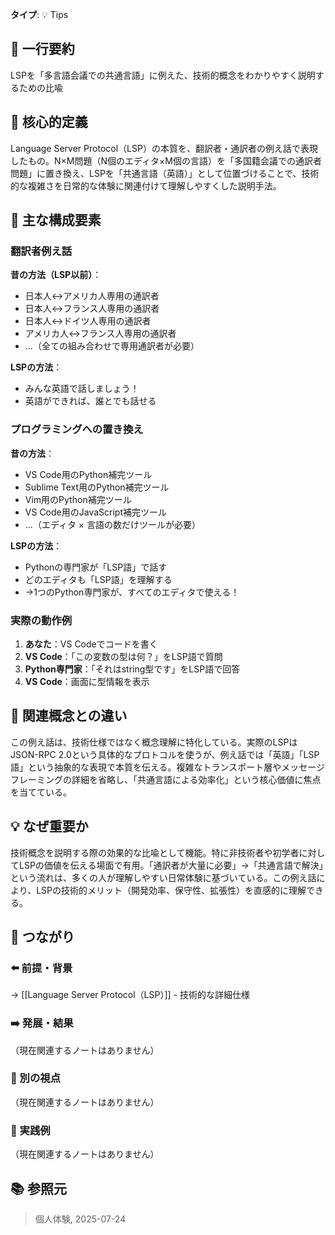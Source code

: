 **タイプ**: 💡 Tips

## 📝 一行要約
LSPを「多言語会議での共通言語」に例えた、技術的概念をわかりやすく説明するための比喩

## 🎯 核心的定義
Language Server Protocol（LSP）の本質を、翻訳者・通訳者の例え話で表現したもの。N×M問題（N個のエディタ×M個の言語）を「多国籍会議での通訳者問題」に置き換え、LSPを「共通言語（英語）」として位置づけることで、技術的な複雑さを日常的な体験に関連付けて理解しやすくした説明手法。

## 🌟 主な構成要素

### 翻訳者例え話
**昔の方法（LSP以前）**：
- 日本人↔アメリカ人専用の通訳者
- 日本人↔フランス人専用の通訳者  
- 日本人↔ドイツ人専用の通訳者
- アメリカ人↔フランス人専用の通訳者
- ...（全ての組み合わせで専用通訳者が必要）

**LSPの方法**：
- みんな英語で話しましょう！
- 英語ができれば、誰とでも話せる

### プログラミングへの置き換え
**昔の方法**：
- VS Code用のPython補完ツール
- Sublime Text用のPython補完ツール
- Vim用のPython補完ツール
- VS Code用のJavaScript補完ツール
- ...（エディタ × 言語の数だけツールが必要）

**LSPの方法**：
- Pythonの専門家が「LSP語」で話す
- どのエディタも「LSP語」を理解する
- →1つのPython専門家が、すべてのエディタで使える！

### 実際の動作例
1. **あなた**：VS Codeでコードを書く
2. **VS Code**：「この変数の型は何？」をLSP語で質問
3. **Python専門家**：「それはstring型です」をLSP語で回答
4. **VS Code**：画面に型情報を表示

## 🔄 関連概念との違い
この例え話は、技術仕様ではなく概念理解に特化している。実際のLSPはJSON-RPC 2.0という具体的なプロトコルを使うが、例え話では「英語」「LSP語」という抽象的な表現で本質を伝える。複雑なトランスポート層やメッセージフレーミングの詳細を省略し、「共通言語による効率化」という核心価値に焦点を当てている。

## 💡 なぜ重要か
技術概念を説明する際の効果的な比喩として機能。特に非技術者や初学者に対してLSPの価値を伝える場面で有用。「通訳者が大量に必要」→「共通言語で解決」という流れは、多くの人が理解しやすい日常体験に基づいている。この例え話により、LSPの技術的メリット（開発効率、保守性、拡張性）を直感的に理解できる。

## 🔗 つながり
### ⬅️ 前提・背景
→ [[Language Server Protocol（LSP）]] - 技術的な詳細仕様

### ➡️ 発展・結果
（現在関連するノートはありません）

### 🔀 別の視点
（現在関連するノートはありません）

### 🎯 実践例
（現在関連するノートはありません）

## 📚 参照元
> 個人体験, 2025-07-24